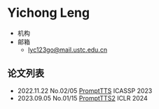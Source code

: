# Yichong Leng

- 机构
- 邮箱
  - <lyc123go@mail.ustc.edu.cn>

## 论文列表

- 2022.11.22 No.02/05 [PromptTTS](../Models/Prompt/2022.11.22_PromptTTS.md) ICASSP 2023
- 2023.09.05 No.01/15 [PromptTTS2](../Models/Prompt/2023.09.05_PromptTTS2.md) ICLR 2024